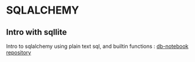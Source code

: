 # SQLALCHEMY

## Intro with sqllite

Intro to sqlalchemy using plain text sql, and builtin functions : [db-notebook repository](https://github.com/Julien-Fruteau/db-notebook/blob/main/db-notebook.ipynb)
